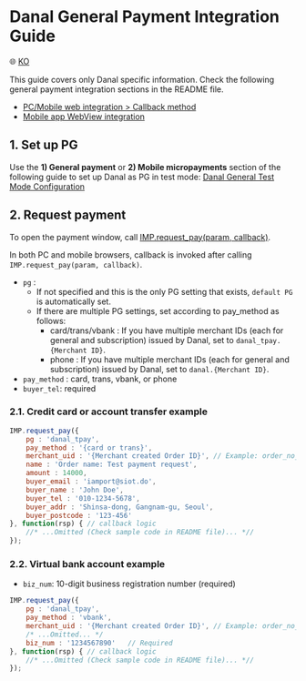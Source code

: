 # Danal General Payment Integration Guide

:globe_with_meridians: [KO](/인증결제/sample/danal.md)

This guide covers only Danal specific information. Check the following general payment integration sections in the README file.

- [PC/Mobile web integration > Callback method](../README.md#callback)
- [Mobile app WebView integration](../README.md#webview)

## 1. Set up PG

Use the **1) General payment** or **2) Mobile micropayments** section of the following guide to set up Danal as PG in test mode:
<a href="https://guide.iamport.kr/9865a7f8-4e20-4fe1-89bd-413beae49982" target="_blank">Danal General Test Mode Configuration</a>

## 2. Request payment

To open the payment window, call [IMP.request_pay(param, callback)](https://docs.iamport.kr/en-US/sdk/javascript-sdk#request_pay).  

In both PC and mobile browsers, callback is invoked after calling `IMP.request_pay(param, callback)`.

- `pg` : 
	- If not specified and this is the only PG setting that exists, `default PG` is automatically set. 
	- If there are multiple PG settings, set according to pay_method as follows:
	    - card/trans/vbank : If you have multiple merchant IDs (each for general and subscription) issued by Danal, set to `danal_tpay.{Merchant ID}`.
	    - phone : If you have multiple merchant IDs (each for general and subscription) issued by Danal, set to `danal.{Merchant ID}`.
- `pay_method` : card, trans, vbank, or phone
- `buyer_tel`: required

### 2.1. Credit card or account transfer example

```javascript
IMP.request_pay({
    pg : 'danal_tpay',
    pay_method : '{card or trans}',
    merchant_uid : '{Merchant created Order ID}', // Example: order_no_0001
    name : 'Order name: Test payment request',
    amount : 14000,
    buyer_email : 'iamport@siot.do',
    buyer_name : 'John Doe',
    buyer_tel : '010-1234-5678',
    buyer_addr : 'Shinsa-dong, Gangnam-gu, Seoul',
    buyer_postcode : '123-456'
}, function(rsp) { // callback logic
	//* ...Omitted (Check sample code in README file)... *//
});
```
### 2.2. Virtual bank account example  

- `biz_num`: 10-digit business registration number (required)

```javascript
IMP.request_pay({
    pg : 'danal_tpay',
    pay_method : 'vbank',
    merchant_uid : '{Merchant created Order ID}', // Example: order_no_0001
    /* ...Omitted... */
    biz_num : '1234567890'   // Required
}, function(rsp) { // callback logic
	//* ...Omitted (Check sample code in README file)... *//
});
```


